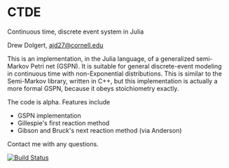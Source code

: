 CTDE
===========

Continuous time, discrete event system in Julia

Drew Dolgert, ajd27@cornell.edu

This is an implementation, in the Julia language, of a
generalized semi-Markov Petri net (GSPN). It is suitable for general
discrete-event modeling in continuous time with non-Exponential
distributions. This is similar to the Semi-Markov library, written
in C++, but this implementation is actually a more formal GSPN, because
it obeys stoichiometry exactly.

The code is alpha. Features include

* GSPN implementation
* Gillespie's first reaction method
* Gibson and Bruck's next reaction method (via Anderson)

Contact me with any questions.

[![Build Status](https://travis-ci.org/adolgert/CTDE.jl.svg?branch=master)](https://travis-ci.org/adolgert/CTDE.jl)
